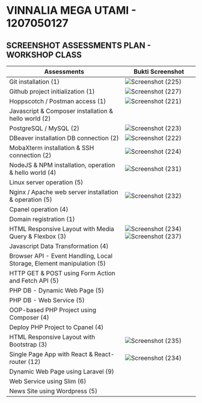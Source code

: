 # VINNALIA MEGA UTAMI - 1207050127

## SCREENSHOT ASSESSMENTS PLAN - WORKSHOP CLASS

Assessments| Bukti Screenshot
---|---
Git installation (1) | ![Screenshot (225)](https://user-images.githubusercontent.com/112877296/209046688-f6395ac7-04f1-4c1d-9da0-54d5af39fe04.png)
Github project initialization (1) | ![Screenshot (227)](https://user-images.githubusercontent.com/112877296/209048809-fa8d0b29-afef-4c9d-964b-3ae5aa44d3c6.png)
Hoppscotch / Postman access (1) | ![Screenshot (221)](https://user-images.githubusercontent.com/112877296/209043401-c3f091d0-a71c-46c3-91a8-f3d4b05d5a3d.png)
Javascript & Composer installation & hello world (2) | 
PostgreSQL / MySQL (2) | ![Screenshot (223)](https://user-images.githubusercontent.com/112877296/209044504-2f6a36ac-d44b-41e3-8609-0da42cb24750.png)
DBeaver installation DB connection (2) | ![Screenshot (222)](https://user-images.githubusercontent.com/112877296/209043947-0f459d3b-9ef0-4bae-9fd7-b00ce45a7dc7.png)
MobaXterm installation & SSH connection (2) | ![Screenshot (224)](https://user-images.githubusercontent.com/112877296/209044991-5b391573-438e-48fa-8902-22e91df07c63.png)
NodeJS & NPM installation, operation & hello world (4) | ![Screenshot (231)](https://user-images.githubusercontent.com/112877296/209459778-011826bd-67b4-4860-a34f-3f33ea881812.png)
Linux server operation (5) |
Nginx / Apache web server installation & operation (5) | ![Screenshot (232)](https://user-images.githubusercontent.com/112877296/209460606-8b710580-1794-457c-8097-ed6043397810.png)
Cpanel operation (4) |
Domain registration (1) |
HTML Responsive Layout with Media Query & Flexbox (3) | ![Screenshot (234)](https://user-images.githubusercontent.com/112877296/209462091-bab2d538-734b-435e-8422-6e1e34861264.png) ![Screenshot (237)](https://user-images.githubusercontent.com/112877296/209462099-c9420f32-adda-4156-a9c7-004581028b5a.png)
Javascript Data Transformation (4) |
Browser API - Event Handling, Local Storage, Element manipulation (5) |
HTTP GET & POST using Form Action and Fetch API (5) |
PHP DB - Dynamic Web Page (5) |
PHP DB - Web Service (5) |
OOP-based PHP Project using Composer (4) |
Deploy PHP Project to Cpanel (4) |
HTML Responsive Layout with Bootstrap (3) | ![Screenshot (235)](https://user-images.githubusercontent.com/112877296/209461370-a9e91bc5-873f-4e27-aacc-ca7e2a180f0c.png)
Single Page App with React & React-router (12) | ![Screenshot (234)](https://user-images.githubusercontent.com/112877296/209461049-9692aae6-788f-442f-8007-5982958590b8.png)
Dynamic Web Page using Laravel (9) |
Web Service using Slim (6) |
News Site using Wordpress (5) |
